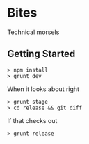 Bites
=====

Technical morsels

Getting Started
---------------

    > npm install
    > grunt dev
    
When it looks about right

    > grunt stage
    > cd release && git diff
    
If that checks out

    > grunt release